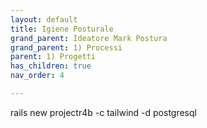 ```yaml
---
layout: default
title: Igiene Posturale
grand_parent: Ideatore Mark Postura 
grand_parent: 1) Processi
parent: 1) Progetti
has_children: true
nav_order: 4

---
```

<!--
## Progetto Igiene Posturale Gruppi dal vivo

Il primo corso strutturato di PosturaCorretta per mantenere in salute la tua postura.


Dove mettere la logica per i servizi per i pazienti e 
- i pazienti 
- per i formatori

<ol>
  <li>Il team manager viene incaricato dai responsabili del progetto Postura Corretta.</li>
  <li>Caricare informazioni sul sito.</li>
  <li>Il team manager contatta il responsabile di un centro, una sala, o una palestra dove far partire il corso.</li>
  <li>Contattare l’insegnante.</li>
  <li>Stabilire le date del corso.</li>
  <li>Andare dai medici, farmacie, ecc. per promuovere il progetto.</li>
  <li>Il responsabile del centro dovrà indicare una persona di riferimento (per l’accesso al centro, varie ed eventuali).</li>
  <li>Fornire il materiale per dare l’informativa al professionista segnalatore (biglietto con il QR code del sito).</li>
  <li>Fornire il materiale per l’iscrizione al corso (o iscriversi sul sito).</li>
  <li>Preparare il materiale per i clienti del corso (PDF schede esercizi, programma, palline, bastone, libretto facoltativo).</li>
  <li>Dal sito, far sì che i clienti capiscano se prendere appuntamento per le visite o direttamente al gruppo, scremando i clienti che non possono fare igiene posturale.</li>
  <li>Contattare i clienti per confermare (il corso parte se ci sono 8 persone; devono pagare 3 giorni dopo l’iscrizione; le iscrizioni si chiudono una settimana prima del corso).</li>
  <li>Raccogliere i pagamenti online e offline (es. con SumUp).</li>
  <li>Automatizzare le fatture.</li>
  <li>Pagare i professionisti.</li>
  <li>Assicurarsi della presenza dei pazienti.</li>
  <li>Raccogliere i feedback e i vari problemi.</li>
  <li>Chiudere il gruppo e lavorare per aggiustare i problemi.</li>
  <li>Se un paziente porta un amico, diventa segnalatore con il 20% di sconto; il segnalatore può essere chiunque.</li>
</ol>


----

| %   | Ruolo                   | Nome Cognome       | E-mail       | Tel.      | Data Paga   |
|-----|-------------------------|--------------------|--------------|-----------|-------------|
| 25  | Team Manager            |                    |              |           |             |
| 20  | Resp. centro - Seg. centro |                    |              |           |             |
| 20  | Insegnante              |                    |              |           |             |
| 15  | Postura Corretta        |                    |              |           |             |

- 15 %  per finanziare il Progetto Posturacorretta ( futura azienda)
- 20 % segnalatore commerciale (ogni paziente ha il suo)



--- 
- **seg Centro Delegata dal resp. Centro**
- Centro / Associazione:   _________________              
- Paese / Città: _________________
- Indirizzo: _________________

----
# Insegnante: 

- Nome: 
- Cognome:
- Codice Fiscale:
- Professione:
- Email: 
- Tel contatto: 

----

# Date corso:
- __ - __/__ /__ __ : __"	"Data ora lez 1
- __ - __/__ /__ __ : __"	"Data ora lez 2
- __ - __/__ /__ __ : __"	"Data ora lez 3
- __ - __/__ /__ __ : __"  "Data ora lez 4


-----
# Giornata presentazione gratuita:
presentazione pratica GRATUITA 1h
Data e ora presentazione: _________________________________________________
Luogo:________________via:__________________________________paese/città__________________
Segnalatore che farà la presentazione:____________________________________________________




-------

# TrattamentI gratuitI: (5 min + 15 min + 5 min)

| Data ora Visita Gratuita | Segnalatore Nome Tel | Nome Tel | Nome Tel |
|--------------------------|----------------------|----------|----------|
| 1                        |                      |          |          |
| 2                        |                      |          |          |
| 3                        |                      |          |          |
| 4                        |                      |          |          |
| 5                        |                      |          |          |
| 6                        |                      |          |          |
| 7                        |                      |          |          |
| 8                        |                      |          |          |
| 9                        |                      |          |          |
| 10                       |                      |          |          |
| 11                       |                      |          |          |
| 12                       |                      |          |          |
| 13                       |                      |          |          |
| 14                       |                      |          |          |
| 15                       |                      |          |          |
| 16                       |                      |          |          |
| 17                       |                      |          |          |
| 18                       |                      |          |          |
| 19                       |                      |          |          |
| 20                       |                      |          |          |






-------
# Partecipanti

| N°    | Nome | Cognome | Tel   | Nome Segn. Comm. | E-mail       | Tel Segn. Comm. |
|-------|------|---------|-------|------------------|--------------|-----------------|
| 1     |      |         |       |                  |              |                 |
| 2     |      |         |       |                  |              |                 |
| 3     |      |         |       |                  |              |                 |
| 4     |      |         |       |                  |              |                 |
| 5     |      |         |       |                  |              |                 |
| 6     |      |         |       |                  |              |                 |
| 7     |      |         |       |                  |              |                 |
| 8     |      |         |       |                  |              |                 |
| 9     |      |         |       |                  |              |                 |
| 10    |      |         |       |                  |              |                 |
| 11    |      |         |       |                  |              |                 |
| 12    |      |         |       |                  |              |                 |
| 13    |      |         |       |                  |              |                 |
| 14    |      |         |       |                  |              |                 |
| 15    |      |         |       |                  |              |                 |
| 16    |      |         |       |                  |              |                 |
| 17    |      |         |       |                  |              |                 |
| 18    |      |         |       |                  |              |                 |

------

# Business Plan - Postura Corretta: Igiene Posturale Clienti Pazienti

## Premessa
"Igiene Posturale" è un programma strutturato in 4 lezioni di gruppo, pensato per migliorare la postura e prevenire disagi fisici. L'offerta si articola in **tre pacchetti** per soddisfare diverse esigenze:

1. **Pacchetto Base**: Solo il percorso di gruppo.  
2. **Pacchetto Intermedio**: Percorso di gruppo + 1 trattamento individuale.  
3. **Pacchetto Completo**: Percorso di gruppo + 4 trattamenti individuali.

---

## Visione
Promuovere il benessere fisico e posturale attraverso un approccio pratico, replicabile e personalizzabile, che integra educazione posturale e trattamenti personalizzati.

---

## Proposta di Valore
- **Pacchetto Base**: Accessibile e pratico, rivolto a chi desidera migliorare la postura in gruppo.  
- **Pacchetto Intermedio**: Unisce i benefici del lavoro di gruppo a un trattamento individuale personalizzato.  
- **Pacchetto Completo**: Percorso avanzato per chi cerca il massimo risultato, con trattamenti individuali aggiuntivi.  

---

## Offerta
### **Pacchetto 1 - Solo Lezioni di Gruppo**
- **Costo**: 200€ per 4 lezioni.  
- **Dettagli**:  
  - Lezioni di gruppo (max 8-12 partecipanti).  
  - Ogni lezione dura 45 minuti.  

---

### **Pacchetto 2 - Percorso + 1 Trattamento Individuale**
- **Costo**:  
  - 200€ per 4 lezioni.  
  - 80€ per 1 trattamento individuale (45-60 minuti).  
- **Totale**: 280€.  
- **Dettagli**:  
  - Combina lezioni di gruppo e un trattamento personalizzato per rafforzare i risultati.  

---

### **Pacchetto 3 - Percorso + 4 Trattamenti Individuali**
- **Costo**:  
  - 200€ per 4 lezioni.  
  - 320€ per 4 trattamenti individuali (80€ ciascuno).  
- **Totale**: 520€.  
- **Dettagli**:  
  - Unisce lezioni di gruppo con un percorso massoterapico completo per un benessere ottimale.

---

## Strategia Promozionale
- **Buono Promozionale**: Offerta di un buono da 20€ per incentivare la prima iscrizione ai pacchetti.  
- **Collaborazioni Mediche**: Referenze da medici per attirare pazienti.  
- **Marketing Digitale**: Promozione su social media, campagne email e volantini nelle strutture ospitanti.  

---

## Struttura dei Costi
### **Pacchetto 1 - Solo Lezioni di Gruppo**
| **Voce**                    | **% del Fatturato** | **Quota per Partecipante (200€)** | **Quota Totale (8 Partecipanti)** |
|-----------------------------|---------------------|-----------------------------------|-----------------------------------|
| Struttura ospitante         | 30%                | 60€                               | 480€                             |
| Fisioterapista              | 20%                | 40€                               | 320€                             |
| Project Manager / Tutor     | 15%                | 30€                               | 240€                             |
| Postura Corretta (Materiali)| 15%                | 30€                               | 240€                             |
| Margine Organizzativo       | 20%                | 40€                               | 320€                             |
| **Totale**                  | 100%               | **200€**                          | **1.600€**                       |

---

### **Pacchetto 2 - Percorso + 1 Trattamento Individuale**
| **Voce**                    | **% del Fatturato** | **Quota per Partecipante (280€)** | **Quota Totale (8 Partecipanti)** |
|-----------------------------|---------------------|-----------------------------------|-----------------------------------|
| Struttura ospitante         | 30%                | 84€                               | 672€                             |
| Fisioterapista              | 20%                | 56€                               | 448€                             |
| Massoterapista (1 trattamento)| 20%              | 56€                               | 448€                             |
| Project Manager / Tutor     | 15%                | 42€                               | 336€                             |
| Postura Corretta (Materiali)| 15%                | 42€                               | 336€                             |
| **Totale**                  | 100%               | **280€**                          | **2.240€**                       |

---

### **Pacchetto 3 - Percorso + 4 Trattamenti Individuali**
| **Voce**                    | **% del Fatturato** | **Quota per Partecipante (520€)** | **Quota Totale (8 Partecipanti)** |
|-----------------------------|---------------------|-----------------------------------|-----------------------------------|
| Struttura ospitante         | 30%                | 156€                              | 1.248€                           |
| Fisioterapista (lezioni)    | 20%                | 104€                              | 832€                             |
| Massoterapista (4 trattamenti)| 20%              | 104€                              | 832€                             |
| Project Manager / Tutor     | 15%                | 78€                               | 624€                             |
| Postura Corretta (Materiali)| 15%                | 78€                               | 624€                             |
| **Totale**                  | 100%               | **520€**                          | **4.160€**                       |

---

## Proiezione Ricavi
### **Pacchetto 1 - Solo Lezioni di Gruppo**
- **Prezzo**: 200€ per partecipante.  
- **Partecipanti Minimi (8)**: 1.600€ per ciclo.  
- **Partecipanti Massimi (12)**: 2.400€ per ciclo.

---

### **Pacchetto 2 - Percorso + 1 Trattamento Individuale**
- **Prezzo**: 280€ per partecipante.  
- **Partecipanti Minimi (8)**: 2.240€ per ciclo.  
- **Partecipanti Massimi (12)**: 3.360€ per ciclo.

---

### **Pacchetto 3 - Percorso + 4 Trattamenti Individuali**
- **Prezzo**: 520€ per partecipante.  
- **Partecipanti Minimi (8)**: 4.160€ per ciclo.  
- **Partecipanti Massimi (12)**: 6.240€ per ciclo.

---

## Conclusione
Questa struttura a tre pacchetti consente di:
1. Raggiungere diverse fasce di clienti con budget ed esigenze variabili.
2. Incrementare il valore percepito con i trattamenti individuali.
3. Massimizzare i ricavi e diversificare l'offerta.

Con una strategia promozionale mirata e collaborazioni mediche, "Igiene Posturale" può diventare un servizio leader per la prevenzione e il benessere posturale.

--------------

# Business Plan - Postura Corretta: Diventare Insegnante di Igiene Posturale

## Premessa
"Igiene Posturale" è un programma pratico che mira a migliorare la postura e prevenire disagi fisici attraverso un percorso di gruppo. Il progetto prevede un'opportunità unica: professionisti della salute, del benessere o delle scienze motorie possono partecipare e, al termine del corso, ottenere una certificazione per diventare insegnanti e replicare il metodo.

---

## Visione
Espandere l'impatto del metodo "Igiene Posturale" formando professionisti qualificati che possano offrire il corso ai propri pazienti o gruppi, creando così una rete di insegnanti certificati.

---

## Proposta di Valore
1. **Corso di base per diventare insegnante**: Un percorso completo che consente ai partecipanti di apprendere il metodo e di ottenere una certificazione.
2. **Scalabilità**: Gli insegnanti certificati possono replicare il corso con i propri gruppi o pazienti, generando un guadagno ricorrente.
3. **Supporto continuo**: Materiali didattici, accesso a risorse online e possibilità di aggiornamenti periodici.

---

## Offerta
### **Percorso per Diventare Insegnante di Igiene Posturale**
#### **Target**
- Fisioterapisti, massoterapisti, personal trainer, laureati in scienze motorie e professionisti del benessere.
- Allenatori o istruttori che lavorano con gruppi o pazienti e vogliono integrare il metodo "Igiene Posturale" nei loro programmi.

#### **Struttura del Percorso**
1. **Fase 1: Partecipazione al Corso (4 lezioni)**  
   - Il partecipante segue il corso "Igiene Posturale" come studente per apprendere il metodo e sperimentare gli esercizi.
   - **Costo**: 200€.

2. **Fase 2: Lezione di Simulazione (1 lezione aggiuntiva)**  
   - L'aspirante insegnante conduce una lezione con il formatore nel ruolo di paziente.
   - **Costo**: 200€ (include feedback personalizzato e valutazione).

3. **Fase 3: Materiali e Certificazione**  
   - Rilascio di certificazione ufficiale come insegnante del metodo "Igiene Posturale".
   - Materiali inclusi: manuale didattico, accesso a video tutorial e schede esercizi.

#### **Prezzo Totale del Percorso**
- **400€ per il percorso completo**.

---

## Strategia Promozionale
1. **Collaborazioni con Medici e Strutture**:
   - Coinvolgi studi medici, fisioterapici e palestre per promuovere il corso tra professionisti del settore.
2. **Comunicazione sui Benefici**:
   - "Diventa insegnante certificato di Igiene Posturale e offri un servizio innovativo ai tuoi pazienti o clienti."
3. **Proiezione di Guadagno per gli Insegnanti**:
   - Sottolinea il potenziale di guadagno: con 8 partecipanti a 50€ a lezione, ogni ciclo può generare **1.600€** per l'insegnante.

---

## Struttura dei Costi
### **Percorso per Diventare Insegnante**
| **Voce**                    | **% del Fatturato** | **Quota per Partecipante (400€)** | **Quota Totale (8 Partecipanti)** |
|-----------------------------|---------------------|-----------------------------------|-----------------------------------|
| Struttura ospitante         | 30%                | 120€                              | 960€                             |
| Formatore / Fisioterapista  | 30%                | 120€                              | 960€                             |
| Project Manager / Tutor     | 15%                | 60€                               | 480€                             |
| Postura Corretta (Materiali)| 15%                | 60€                               | 480€                             |
| Margine Organizzativo       | 10%                | 40€                               | 320€                             |
| **Totale**                  | 100%               | **400€**                          | **3.200€**                       |

---

## Proiezione Ricavi
### **Percorso Completo**
- **Costo per Partecipante**: 400€.  
- **Partecipanti Minimi (5)**: 2.000€.  
- **Partecipanti Massimi (10)**: 4.000€.  

---

## Benefici per i Partecipanti
- **Espansione della loro attività**: Gli insegnanti certificati possono replicare il corso con i loro gruppi o pazienti, generando un reddito aggiuntivo.
- **Credibilità e Innovazione**: Aggiungere il metodo "Igiene Posturale" al proprio portafoglio aumenta la professionalità percepita.
- **Supporto Continuo**: Accesso a materiali didattici e possibilità di aggiornamenti.

---

## Conclusione
Integrare un programma di formazione per diventare insegnanti certificati consente di:
1. Scalare il progetto "Igiene Posturale" attraverso una rete di professionisti.
2. Diversificare i ricavi e aumentare il valore percepito del servizio.
3. Creare un impatto più ampio nel settore della prevenzione e del benessere.

Con un prezzo competitivo e una comunicazione mirata, questo percorso può diventare un'opzione leader per professionisti che vogliono innovare e migliorare la propria offerta.


-------------------------- 
# Business Model Canvas - Igiene Posturale

## 1. Segmenti di Clientela
- **Target Principale**: Individui interessati alla prevenzione e al miglioramento della postura.
- **Target Secondario**: Medici e strutture ospitanti (centri fisioterapici, palestre).

---

## 2. Proposta di Valore
- Programma breve e accessibile (4 incontri).
- Integrazione di trattamenti massoterapici.
- Risultati tangibili e misurabili per i partecipanti.

---

## 3. Canali
- Collaborazioni con medici per referenze.
- Social media e campagne online.
- Comunicazione tramite strutture ospitanti.

---

## 4. Relazioni con i Clienti
- Approccio personalizzato tramite massaggi e lezioni.
- Supporto educativo e preventivo continuo.
- Fiducia costruita attraverso partnership mediche.

---

## 5. Fonti di Ricavo
- **Prezzo Base**: 50€ a lezione (200€ per 4 lezioni).
- **Pacchetto Premium**: 240€ (lezioni + massaggio).
- **Promozioni**: Buoni di 20€ per nuovi iscritti.

---

## 6. Risorse Chiave
- Team qualificato: fisioterapisti e massoterapisti.
- Strutture ospitanti adeguate.
- Materiali formativi e piattaforme di gestione.

---

## 7. Attività Chiave
- Conduzione dei corsi (gruppo).
- Gestione dei trattamenti massoterapici.
- Promozione e gestione logistica.

---

## 8. Partnership Chiave
- Medici e professionisti del settore.
- Strutture ospitanti (palestre, studi medici).
- Collaboratori per la promozione (segnalatori).

---

## 9. Struttura dei Costi
- Affitto sale (30% del fatturato).
- Compensi a fisioterapisti e massoterapisti (20% ciascuno).
- Gestione organizzativa e materiali (15% ciascuno).

---------

## Buono Promozionale Postura Corretta Igiene Posturale

Valore: 20€
Utilizzabile per: Ciclo di 4 lezioni del corso "Igiene Posturale"

🎁 Investi nel tuo benessere! Questo buono ti permette di iniziare il percorso "Igiene Posturale" con un vantaggio esclusivo.

✅ Come funziona:

Il buono può essere utilizzato per il ciclo completo di lezioni (4 incontri) del corso.
Valido fino a: [inserire la data di scadenza].
Applicabile solo per la prima iscrizione al corso.






Vedi il Business Canvas Model. 

Diabasi, Metodiche posturali, Scuole tuina, shiatsu ecc.

-->


rails new projectr4b -c tailwind -d postgresql